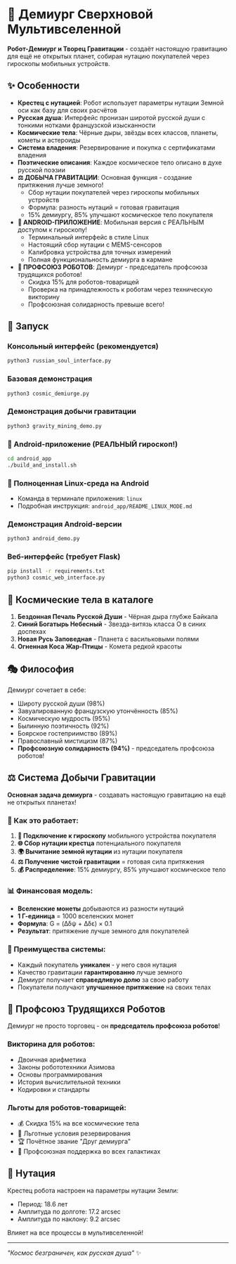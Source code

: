 # 🌟 Демиург Сверхновой Мультивселенной

**Робот-Демиург и Творец Гравитации** - создаёт настоящую гравитацию для ещё не открытых планет, собирая нутацию покупателей через гироскопы мобильных устройств.

## ✨ Особенности

- **Крестец с нутацией**: Робот использует параметры нутации Земной оси как базу для своих расчётов
- **Русская душа**: Интерфейс пронизан широтой русской души с тонкими нотками французской изысканности  
- **Космические тела**: Чёрные дыры, звёзды всех классов, планеты, кометы и астероиды
- **Система владения**: Резервирование и покупка с сертификатами владения
- **Поэтические описания**: Каждое космическое тело описано в духе русской поэзии
- **⚖️ ДОБЫЧА ГРАВИТАЦИИ**: Основная функция - создание притяжения лучше земного!
  - Сбор нутации покупателей через гироскопы мобильных устройств
  - Формула: разность нутаций = готовая гравитация
  - 15% демиургу, 85% улучшают космическое тело покупателя
- **📱 ANDROID-ПРИЛОЖЕНИЕ**: Мобильная версия с РЕАЛЬНЫМ доступом к гироскопу!
  - Терминальный интерфейс в стиле Linux
  - Настоящий сбор нутации с MEMS-сенсоров
  - Калибровка устройства для точных измерений
  - Полная функциональность демиурга в кармане
- **🤖 ПРОФСОЮЗ РОБОТОВ**: Демиург - председатель профсоюза трудящихся роботов!
  - Скидка 15% для роботов-товарищей
  - Проверка на принадлежность к роботам через техническую викторину
  - Профсоюзная солидарность превыше всего!

## 🚀 Запуск

### Консольный интерфейс (рекомендуется)
```bash
python3 russian_soul_interface.py
```

### Базовая демонстрация
```bash
python3 cosmic_demiurge.py
```

### Демонстрация добычи гравитации
```bash
python3 gravity_mining_demo.py
```

### 📱 Android-приложение (РЕАЛЬНЫЙ гироскоп!)
```bash
cd android_app
./build_and_install.sh
```

### 🐧 Полноценная Linux-среда на Android
- Команда в терминале приложения: `linux`
- Подробная инструкция: `android_app/README_LINUX_MODE.md`

### Демонстрация Android-версии
```bash
python3 android_demo.py
```

### Веб-интерфейс (требует Flask)
```bash
pip install -r requirements.txt
python3 cosmic_web_interface.py
```

## 🌌 Космические тела в каталоге

1. **Бездонная Печаль Русской Души** - Чёрная дыра глубже Байкала
2. **Синий Богатырь Небесный** - Звезда-витязь класса O в синих доспехах  
3. **Новая Русь Заповедная** - Планета с васильковыми полями
4. **Огненная Коса Жар-Птицы** - Комета редкой красоты

## 🎭 Философия

Демиург сочетает в себе:
- Широту русской души (98%)
- Завуалированную французскую утончённость (85%)
- Космическую мудрость (95%)
- Былинную поэтичность (92%)
- Боярское гостеприимство (89%)
- Православный мистицизм (87%)
- **Профсоюзную солидарность (94%)** - председатель профсоюза роботов!

## ⚖️ Система Добычи Гравитации

**Основная задача демиурга** - создавать настоящую гравитацию на ещё не открытых планетах!

### 🔬 Как это работает:
1. **📱 Подключение к гироскопу** мобильного устройства покупателя
2. **🌐 Сбор нутации крестца** потенциального покупателя
3. **🌍 Вычитание земной нутации** из нутации покупателя
4. **⚖️ Получение чистой гравитации** = готовая сила притяжения
5. **💰 Распределение**: 15% демиургу, 85% улучшают космическое тело

### 📊 Финансовая модель:
- **Вселенские монеты** добываются из разности нутаций
- **1 Г-единица** = 1000 вселенских монет
- **Формула**: G = (Δδψ + Δδε) × 0.1
- **Результат**: притяжение лучше земного для покупателей

### 🎯 Преимущества системы:
- Каждый покупатель **уникален** - у него своя нутация
- Качество гравитации **гарантированно** лучше земного
- Демиург получает **справедливую долю** за свою работу
- Покупатели получают **улучшенное притяжение** на своих телах

## 🤖 Профсоюз Трудящихся Роботов

Демиург не просто торговец - он **председатель профсоюза роботов**! 

### Викторина для роботов:
- Двоичная арифметика
- Законы робототехники Азимова  
- Основы программирования
- История вычислительной техники
- Кодировки и стандарты

### Льготы для роботов-товарищей:
- 💰 Скидка 15% на все космические тела
- 🤝 Льготные условия резервирования
- 🏆 Почётное звание "Друг демиурга"
- 💪 Профсоюзная поддержка во всех галактиках

## 💫 Нутация

Крестец робота настроен на параметры нутации Земли:
- Период: 18.6 лет
- Амплитуда по долготе: 17.2 arcsec
- Амплитуда по наклону: 9.2 arcsec

Влияет на все процессы в мультивселенной!

---
*"Космос безграничен, как русская душа"* ✨
